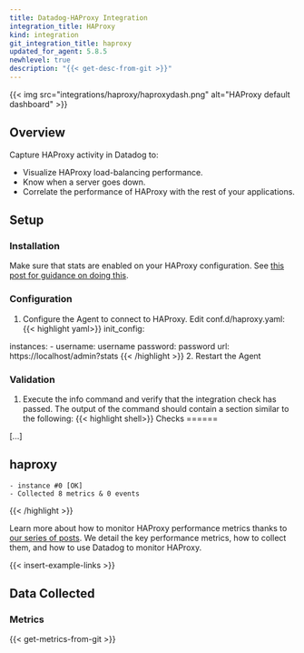 ```yaml
---
title: Datadog-HAProxy Integration
integration_title: HAProxy
kind: integration
git_integration_title: haproxy
updated_for_agent: 5.8.5
newhlevel: true
description: "{{< get-desc-from-git >}}"
---
```


{{< img src="integrations/haproxy/haproxydash.png" alt="HAProxy default dashboard" >}}

## Overview

Capture HAProxy activity in Datadog to:

* Visualize HAProxy load-balancing performance.
* Know when a server goes down.
* Correlate the performance of HAProxy with the rest of your applications.

## Setup
### Installation

Make sure that stats are enabled on your HAProxy configuration. See [this post for guidance on doing this](https://www.datadoghq.com/blog/how-to-collect-haproxy-metrics/).

### Configuration

1.  Configure the Agent to connect to HAProxy. Edit conf.d/haproxy.yaml:
{{< highlight yaml>}}
init_config:

instances:
    -   username: username
        password: password
        url: https://localhost/admin?stats
{{< /highlight >}}
2.  Restart the Agent

### Validation

1.  Execute the info command and verify that the integration check has passed. The output of the command should contain a section similar to the following:
{{< highlight shell>}}
Checks
======

[...]

haproxy
-------
    - instance #0 [OK]
    - Collected 8 metrics & 0 events
{{< /highlight >}}

Learn more about how to monitor HAProxy performance metrics thanks to [our series of posts](https://www.datadoghq.com/blog/monitoring-haproxy-performance-metrics/). We detail the key performance metrics, how to collect them, and how to use Datadog to monitor HAProxy.

{{< insert-example-links >}}

## Data Collected
### Metrics

{{< get-metrics-from-git >}}

